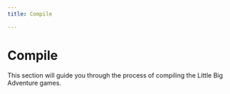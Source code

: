 ```yaml
---
title: Compile

---
```


# Compile

This section will guide you through the process of compiling the Little Big Adventure games.

